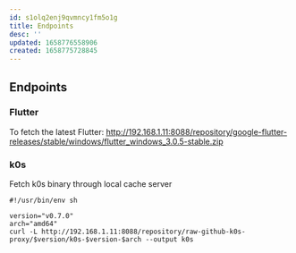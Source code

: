 ```yaml
---
id: s1olq2enj9qvmncy1fm5o1g
title: Endpoints
desc: ''
updated: 1658776558906
created: 1658775728845
---
```


## Endpoints

### Flutter

To fetch the latest Flutter: http://192.168.1.11:8088/repository/google-flutter-releases/stable/windows/flutter_windows_3.0.5-stable.zip

### k0s

Fetch k0s binary through local cache server

```
#!/usr/bin/env sh
 
version="v0.7.0"
arch="amd64"
curl -L http://192.168.1.11:8088/repository/raw-github-k0s-proxy/$version/k0s-$version-$arch --output k0s
```

